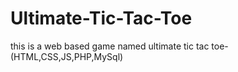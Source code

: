 # Ultimate-Tic-Tac-Toe
this is a web based game named ultimate tic tac toe- (HTML,CSS,JS,PHP,MySql)
